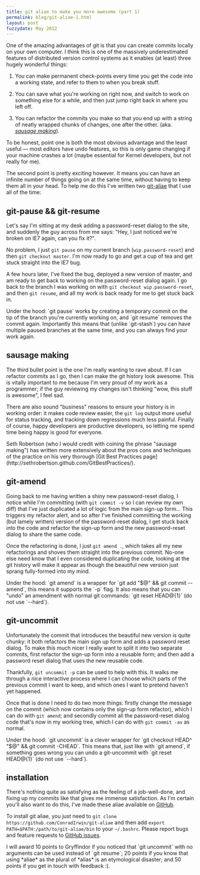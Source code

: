 ```yaml
---
title: git aliae to make you more awesome (part 1)
permalink: blog/git-aliae-1.html
layout: post
fuzzydate: May 2012
---
```


One of the amazing advantages of git is that you can create commits locally on your own
computer. I think this is one of the massively underestimated features of distributed
version control systems as it enables (at least) three hugely wonderful things:

1. You can make permanent check-points every time you get the code into a working state,
   and refer to them to when you break stuff.

2. You can save what you're working on right now, and switch to work on something else for
   a while, and then just jump right back in where you left off.

3. You can refactor the commits you make so that you end up with a string of neatly
   wrapped chunks of changes, one after the other. (aka. *[sausage making](http://sethrobertson.github.com/GitBestPractices/#sausage)*).

To be honest, point one is both the most obvious advantage and the least useful — most
editors have undo features, so this is only game changing if your machine crashes a lot
(maybe essential for Kernel developers, but not really for me).

The second point is pretty exciting however. It means you can have an infinite number of
things going on at the same time, without having to keep them all in your head. To help
me do this I've written two [git-aliae](https://github.com/ConradIrwin/git-aliae) that I use all of the time:


git-pause && git-resume
-----------------------

Let's say I'm sitting at my desk adding a password-reset dialog to the site, and suddenly
the guy across from me says: "Hey, I just noticed we're broken on IE7 again, can you fix
it?".

No problem, I just `git pause` on my current branch (`wip.password-reset`) and then
`git checkout master`. I'm now ready to go and get a cup of tea and get stuck straight
into the IE7 bug.

A few hours later, I've fixed the bug, deployed a new version of master, and am ready to
get back to working on the password-reset dialog again. I go back to the branch I was
working on with `git checkout wip.password-reset`, and then `git resume`, and all my work
is back ready for me to get stuck back in.

<aside>Under the hood: `git pause` works by creating a temporary commit on the tip of the
branch you're currently working on, and `git resume` removes the commit again. Importantly
this means that (unlike `git-stash`) you can have multiple paused branches at the same
time, and you can always find your work again.</aside>


sausage making
--------------

The third bullet point is the one I'm really wanting to rave about. If I can refactor
commits as I go, then I can make the git history look awesome. This is vitally important
to me because I'm very proud of my work as a programmer; if the guy reviewing my changes
isn't thinking "wow, this stuff is awesome", I feel sad.

There are also sound "business" reasons to ensure your history is in working order: it
makes code review easier, the `git log` output more useful for status tracking, and tracking
down regressions much less painful. Finally of course, happy developers are productive developers,
so letting me spend time being happy is good for everyone.

<aside>Seth Robertson (who I would credit with coining the phrase "sausage making") has
written more extensively about the pros cons and techniques of the practice on his very
thorough [Git Best Practices
page](http://sethrobertson.github.com/GitBestPractices/).</aside>


git-amend
---------

Going back to me having written a shiny new password-reset dialog, I notice while I'm
committing (with `git commit -v` so I can review my own diff) that I've just duplicated a
lot of logic from the main sign-up form... This triggers my refactor alert, and so after
I've finished committing the working (but lamely written) version of the password-reset
dialog, I get stuck back into the code and refactor the sign-up form and the new
password-reset dialog to share the same code.

Once the refactoring is done, I just `git amend .`, which takes all my new refactorings
and shoves them straight into the previous commit. No-one else need know that I even
considered duplicating the code, looking at the git history will make it appear as though
the beautiful new version just sprang fully-formed into my mind.

<aside>Under the hood: `git amend` is a wrapper for `git add "$@" && git commit --amend`,
this means it supports the `-p` flag. It also means that you can "undo" an amendment with
normal git commands: `git reset HEAD@{1}` (do not use `--hard`).</aside>


git-uncommit
------------

Unfortunately the commit that introduces the beautiful new version is quite chunky: it
both refactors the main sign up form and adds a password reset dialog. To make this much
nicer I really want to split it into two separate commits, first refactor the sign-up form
into a reusable form; and then add a password reset dialog that uses the new reusable
code.

Thankfully, `git uncommit -p` can be used to help with this. It walks me through a nice
interactive process where I can choose which parts of the previous commit I want to keep,
and which ones I want to pretend haven't yet happened.

Once that is done I need to do two more things: firstly change the message on the commit
(which now contains only the sign-up form refactor), which I can do with `git amend`; and
secondly commit all the password-reset dialog code that's now in my working tree, which I
can do with `git commit -av` as normal.

<aside>Under the hood: `git uncommit` is a clever wrapper for `git checkout HEAD^ "$@" &&
git commit -CHEAD`. This means that, just like with `git amend`, if something goes wrong
you can undo a git-uncommit with `git reset HEAD@{1}` (do not use `--hard`).</aside>


installation
------------

There's nothing quite as satisfying as the feeling of a job-well-done, and fixing up my
commits like that gives me immense satisfaction. As I'm certain you'll also want to do
this, I've made these aliae available on [GitHub](https://github.com/ConradIrwin/git-aliae).

To install git aliae, you just need to `git clone https://github.com/ConradIrwin/git-aliae` and then add
`export PATH=$PATH:/path/to/git-aliae/bin` to your `~/.bashrc`. Please report bugs and
feature requests to [GitHub issues](https://github.com/ConradIrwin/git-aliae/issues).


<aside>I will award 10 points to Gryffindor if you noticed that `git uncommit` with no
arguments can be used instead of `git resume`; 20 points if you know that using *aliae* as
the plural of *alias* is an etymological disaster; and 50 points if you get in touch with
feedback :).</aside>
